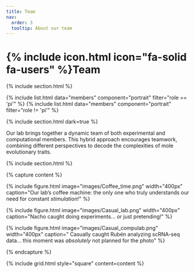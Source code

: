 ```yaml
---
title: Team
nav:
  order: 3
  tooltip: About our team
---
```


# {% include icon.html icon="fa-solid fa-users" %}Team

{% include section.html %}

{% include list.html data="members" component="portrait" filter="role == 'pi'" %}
{% include list.html data="members" component="portrait" filter="role != 'pi'" %}

{% include section.html dark=true %}

Our lab brings together a dynamic team of both experimental and computational members. This hybrid approach encourages teamwork, combining different perspectives to decode the complexities of mole evolutionary traits.

{% include section.html %}

{% capture content %}

{% include figure.html image="images/Coffee_time.png" width="400px" caption="Our lab’s coffee machine: the only one who truly understands our need for constant _stimulation_!" %}

{% include figure.html image="images/Casual_lab.png" width="400px" caption="Nacho caught doing experiments... or just pretending!" %}

{% include figure.html image="images/Casual_compulab.png" width="400px" caption=" Casually caught Rubén analyzing scRNA-seq data... this moment was _absolutely_ not planned for the photo" %}

{% endcapture %}

{% include grid.html style="square" content=content %}
